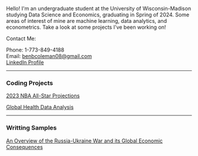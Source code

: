 Hello! I'm an undergraduate student at the University of Wisconsin-Madison studying Data Science and Economics, graduating in Spring of 2024. Some areas of interest of mine are machine learning, data analytics, and econometrics. Take a look at some projects I've been working on!

Contact Me:

Phone: 1-773-849-4188  
Email: benbcoleman08@gmail.com  
[LinkedIn Profile](https://www.linkedin.com/in/benjamin-coleman02/)

---
### Coding Projects

[2023 NBA All-Star Projections](https://nbviewer.org/github/bencoleman24/2023-NBA-All-Star-Projections/blob/main/NBA%20All-Star%20Projections.ipynb/)

[Global Health Data Analysis](https://nbviewer.org/github/bencoleman24/Global-Health-Data-Analysis/blob/main/Global%20Health%20Data%20Analysis.ipynb/)

---
### Writting Samples
[An Overview of the Russia-Ukraine War and its Global Economic Consequences](https://issuu.com/uwequilibrium.com/docs/eq_volume_13_spread_)


<!-- Remove above link if you don't want to attibute -->
